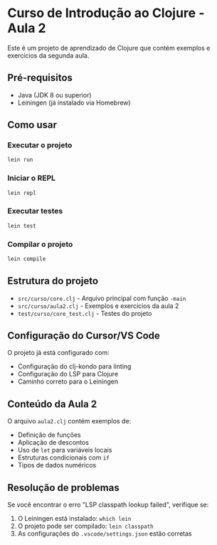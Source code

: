 # Curso de Introdução ao Clojure - Aula 2

Este é um projeto de aprendizado de Clojure que contém exemplos e exercícios da segunda aula.

## Pré-requisitos

- Java (JDK 8 ou superior)
- Leiningen (já instalado via Homebrew)

## Como usar

### Executar o projeto
```bash
lein run
```

### Iniciar o REPL
```bash
lein repl
```

### Executar testes
```bash
lein test
```

### Compilar o projeto
```bash
lein compile
```

## Estrutura do projeto

- `src/curso/core.clj` - Arquivo principal com função `-main`
- `src/curso/aula2.clj` - Exemplos e exercícios da aula 2
- `test/curso/core_test.clj` - Testes do projeto

## Configuração do Cursor/VS Code

O projeto já está configurado com:
- Configuração do clj-kondo para linting
- Configuração do LSP para Clojure
- Caminho correto para o Leiningen

## Conteúdo da Aula 2

O arquivo `aula2.clj` contém exemplos de:
- Definição de funções
- Aplicação de descontos
- Uso de `let` para variáveis locais
- Estruturas condicionais com `if`
- Tipos de dados numéricos

## Resolução de problemas

Se você encontrar o erro "LSP classpath lookup failed", verifique se:
1. O Leiningen está instalado: `which lein`
2. O projeto pode ser compilado: `lein classpath`
3. As configurações do `.vscode/settings.json` estão corretas
